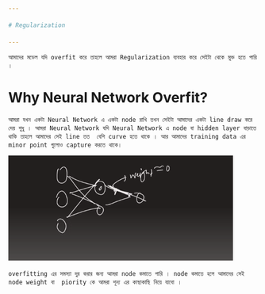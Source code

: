 ```yaml
---

# Regularization 

---
```


`আমাদের মডেল যদি overfit করে তাহলে আমরা Regularization ব্যবহার করে সেইটা থেকে মুক্ত হতে পারি । `


# Why Neural Network Overfit?

`আমরা যখন একটা Neural Network এ একটা node রাখি তখন সেইটা আমাদের একটা line draw করে দেয় শুধু । আমরা Neural Network যদি Neural Network এ node বা hidden layer বাড়াতে থাকি তাহলে আমাদের সেই line তত  বেশি curve হতে থাকে । আর আমাদের training data এর minor point গুলোও capture করতে থাকে।  `

![Alt text](image-144.png)


` overfitting এর সমস্যা দুর করার জন্য আমরা node কমাতে পারি । node কমাতে হলে আমাদের সেই node weight বা  piority কে আমরা শূন্য এর কাছাকাছি নিয়ে যাবো । `



